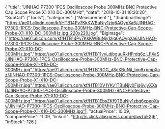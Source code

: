 {
	"title": "JINHAO P7300 1PCS Oscilloscope Probe 300MHz BNC Protective Cap Scope Probe X1 X10 DC-300MHz",
	"date": "2018-10-31 10:30:20",
	"SubCat": ["Tools"],
	"categories": ["Measurement "],
	"thumbnailImage": "https://ae01.alicdn.com/kf/HTB14Pv7KkKWBuNjy1zjq6AOypXa6/JINHAO-P7300-1PCS-Oscilloscope-Probe-300MHz-BNC-Protective-Cap-Scope-Probe-X1-X10-DC-300MHz.jpg_220x220.jpg",
	"BigImage": ["https://ae01.alicdn.com/kf/HTB14Pv7KkKWBuNjy1zjq6AOypXa6/JINHAO-P7300-1PCS-Oscilloscope-Probe-300MHz-BNC-Protective-Cap-Scope-Probe-X1-X10-DC-300MHz.jpg","https://ae01.alicdn.com/kf/HTB11vyLdjbguuRkHFrdq6z.LFXaS/JINHAO-P7300-1PCS-Oscilloscope-Probe-300MHz-BNC-Protective-Cap-Scope-Probe-X1-X10-DC-300MHz.jpg","https://ae01.alicdn.com/kf/HTB1RGG_d8cXBuNjt_biq6xpmpXaz/JINHAO-P7300-1PCS-Oscilloscope-Probe-300MHz-BNC-Protective-Cap-Scope-Probe-X1-X10-DC-300MHz.jpg","https://ae01.alicdn.com/kf/HTB10V1YKv1TBuNjy0Fjq6yjyXXaD/JINHAO-P7300-1PCS-Oscilloscope-Probe-300MHz-BNC-Protective-Cap-Scope-Probe-X1-X10-DC-300MHz.jpg","https://ae01.alicdn.com/kf/HTB1EbsZKf9TBuNjy1zbq6xpepXav/JINHAO-P7300-1PCS-Oscilloscope-Probe-300MHz-BNC-Protective-Cap-Scope-Probe-X1-X10-DC-300MHz.jpg"],
	"actualPrice": 10.09,
	"comparePrice": 11.09,
	"linkurl": "http://s.click.aliexpress.com/e/bwToEXj6",
	"inStock": 126
}
